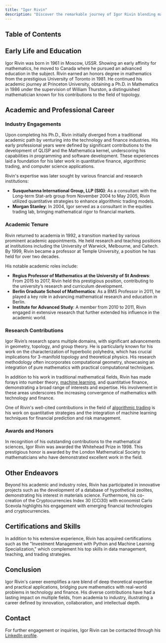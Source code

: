 ```yaml
---
title: "Igor Rivin"
description: "Discover the remarkable journey of Igor Rivin blending mathematics and finance from his academic beginnings to key roles in algorithmic trading and research."
---
```




## Table of Contents

## Early Life and Education

Igor Rivin was born in 1961 in Moscow, USSR. Showing an early affinity for mathematics, he moved to Canada where he pursued an advanced education in the subject. Rivin earned an honors degree in mathematics from the prestigious University of Toronto in 1981. He continued his academic journey at Princeton University, obtaining a Ph.D. in Mathematics in 1986 under the supervision of William Thurston, a distinguished mathematician known for his contributions to the field of topology.

## Academic and Professional Career

### Industry Engagements

Upon completing his Ph.D., Rivin initially diverged from a traditional academic path by venturing into the technology and finance industries. His early professional years were defined by significant contributions to the development of QLISP and the Mathematica kernel, underscoring his capabilities in programming and software development. These experiences laid a foundation for his later work in quantitative finance, algorithmic trading, and computer science applications.

Rivin's expertise was later sought by various financial and research institutions:
- **Susquehanna International Group, LLP (SIG)**: As a consultant with the Long-term Stat-arb group from November 2004 to May 2005, Rivin utilized quantitative strategies to enhance algorithmic trading models.
- **Morgan Stanley**: In 2004, Igor served as a consultant in the equities trading lab, bringing mathematical rigor to financial markets.

### Academic Tenure

Rivin returned to academia in 1992, a transition marked by various prominent academic appointments. He held research and teaching positions at institutions including the University of Warwick, Melbourne, and Caltech. By 1999, Rivin became a professor at Temple University, a position he has held for over two decades.

His notable academic roles include:
- **Regius Professor of Mathematics at the University of St Andrews**: From 2015 to 2017, Rivin held this prestigious position, contributing to the university’s research and curriculum development.
- **Berlin Graduate School of Mathematics**: As a BMS Professor in 2011, he played a key role in advancing mathematical research and education in Berlin.
- **Institute for Advanced Study**: A member from 2010 to 2011, Rivin engaged in extensive research that further extended his influence in the academic world.

### Research Contributions

Igor Rivin’s research spans multiple domains, with significant advancements in geometry, topology, and group theory. He is particularly known for his work on the characterization of hyperbolic polyhedra, which has crucial implications for 3-manifold topology and theoretical physics. His research methodology often incorporates computational geometry, showcasing an integration of pure mathematics with practical computational techniques.

In addition to his work in traditional mathematical fields, Rivin has made forays into number theory, [machine learning](/wiki/machine-learning), and quantitative finance, demonstrating a broad range of interests and expertise. His involvement in these areas underscores the increasing convergence of mathematics with technology and finance.

One of Rivin's well-cited contributions in the field of [algorithmic trading](/wiki/algorithmic-trading) is his work on quantitative strategies and the integration of machine learning techniques for financial prediction and risk management.

### Awards and Honors

In recognition of his outstanding contributions to the mathematical sciences, Igor Rivin was awarded the Whitehead Prize in 1998. This prestigious honor is awarded by the London Mathematical Society to mathematicians who have demonstrated excellent work in the field.

## Other Endeavors

Beyond his academic and industry roles, Rivin has participated in innovative projects such as the development of a database of hypothetical zeolites, demonstrating his interest in materials science. Furthermore, his co-creation of the Cryptocurrencies Index 30 (CCi30) with economist Carlo Scevola highlights his engagement with emerging financial technologies and cryptocurrencies.

## Certifications and Skills

In addition to his extensive experience, Rivin has acquired certifications such as the "Investment Management with Python and Machine Learning Specialization," which complement his top skills in data management, teaching, and trading strategies.

## Conclusion

Igor Rivin's career exemplifies a rare blend of deep theoretical expertise and practical applications, bridging pure mathematics with real-world problems in technology and finance. His diverse contributions have had a lasting impact on multiple fields, from academia to industry, illustrating a career defined by innovation, collaboration, and intellectual depth.

## Contact

For further engagement or inquiries, Igor Rivin can be contacted through his [LinkedIn profile](https://www.linkedin.com/in/igor-rivin-b95257249).